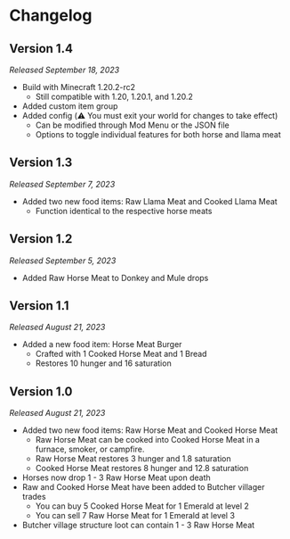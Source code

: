 # Changelog

## Version 1.4

_Released September 18, 2023_

- Build with Minecraft 1.20.2-rc2
    - Still compatible with 1.20, 1.20.1, and 1.20.2
- Added custom item group
- Added config (⚠️ You must exit your world for changes to take effect)
    - Can be modified through Mod Menu or the JSON file
    - Options to toggle individual features for both horse and llama meat

## Version 1.3

_Released September 7, 2023_

- Added two new food items: Raw Llama Meat and Cooked Llama Meat
    - Function identical to the respective horse meats

## Version 1.2

_Released September 5, 2023_

- Added Raw Horse Meat to Donkey and Mule drops

## Version 1.1

_Released August 21, 2023_

- Added a new food item: Horse Meat Burger
    - Crafted with 1 Cooked Horse Meat and 1 Bread
    - Restores 10 hunger and 16 saturation

## Version 1.0

_Released August 21, 2023_

- Added two new food items: Raw Horse Meat and Cooked Horse Meat
    - Raw Horse Meat can be cooked into Cooked Horse Meat in a furnace, smoker, or campfire.
    - Raw Horse Meat restores 3 hunger and 1.8 saturation
    - Cooked Horse Meat restores 8 hunger and 12.8 saturation
- Horses now drop 1 - 3 Raw Horse Meat upon death
- Raw and Cooked Horse Meat have been added to Butcher villager trades
    - You can buy 5 Cooked Horse Meat for 1 Emerald at level 2
    - You can sell 7 Raw Horse Meat for 1 Emerald at level 3
- Butcher village structure loot can contain 1 - 3 Raw Horse Meat
